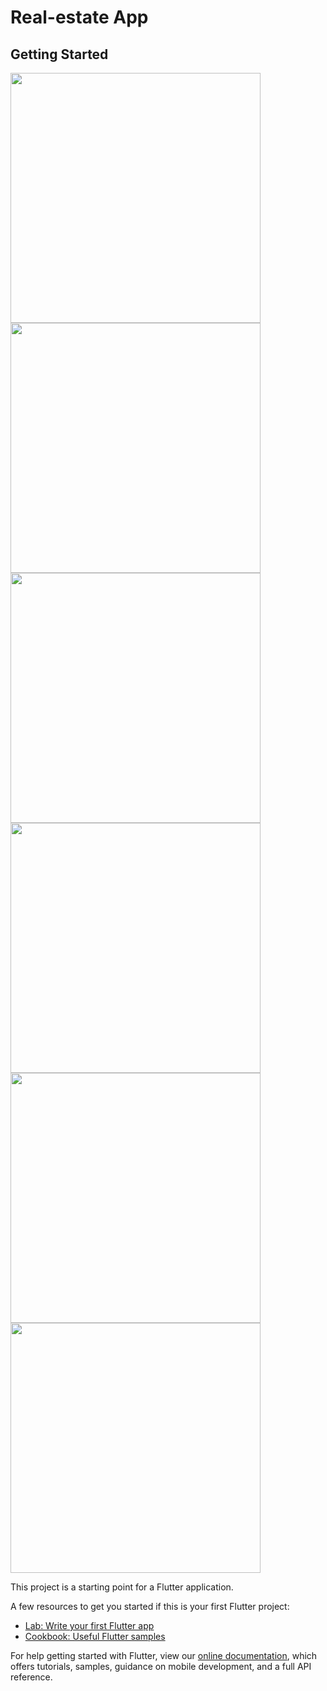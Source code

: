 # Real-estate App

## Getting Started
<img src = https://user-images.githubusercontent.com/79464470/165926419-d468801f-69df-4ca9-b60a-f91d3cdc2216.png width=400/>
<img src =https://user-images.githubusercontent.com/79464470/165926501-c1bdec8d-aeb5-41b2-9f3f-89ae9f239fc7.png width=400/>

<img src = https://user-images.githubusercontent.com/79464470/165926622-377b7e6e-a6a0-4de1-b525-c00d3c0fe117.png width=400/>
<img src = https://user-images.githubusercontent.com/79464470/165926641-6e91a090-6522-447a-94f6-3c3e5fa5dd1f.png width=400/>
<img src = https://user-images.githubusercontent.com/79464470/165926652-886b5804-efcf-4ac8-820b-e1e46a6dd6b7.png width=400/>
<img src = https://user-images.githubusercontent.com/79464470/165926663-ed06ae2b-e3c1-4cd4-8cd3-afa8842a764c.png width=400/>

This project is a starting point for a Flutter application.

A few resources to get you started if this is your first Flutter project:

- [Lab: Write your first Flutter app](https://flutter.dev/docs/get-started/codelab)
- [Cookbook: Useful Flutter samples](https://flutter.dev/docs/cookbook)

For help getting started with Flutter, view our
[online documentation](https://flutter.dev/docs), which offers tutorials,
samples, guidance on mobile development, and a full API reference.
